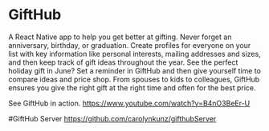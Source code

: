 # GiftHub
A React Native app to help you get better at gifting.  Never forget an anniversary, birthday, or graduation. Create profiles for everyone on your list with key information like personal interests, mailing addresses and sizes, and then keep track of gift ideas throughout the year. See the perfect holiday gift in June? Set a reminder in GiftHub and then give yourself time to compare ideas and price shop. From spouses to kids to colleagues, GiftHub ensures you give the right gift at the right time and often for the best price.

See GiftHub in action.
https://www.youtube.com/watch?v=B4nO3BeEr-U

#GiftHub Server
https://github.com/carolynkunz/gifthubServer
